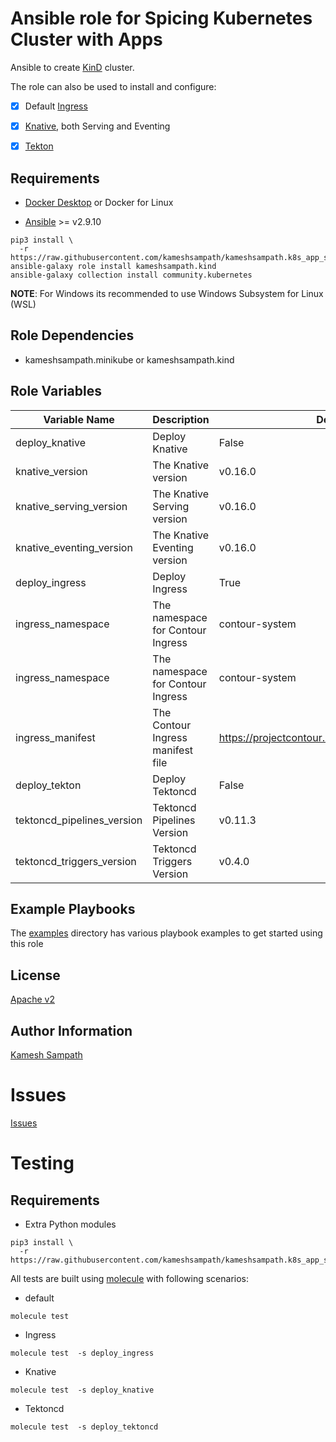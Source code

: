 Ansible role for Spicing Kubernetes Cluster with Apps
=====================================================

Ansible to create [KinD](https://kind.sigs.k8s.io) cluster. 

The role can also be used to install and configure:

- [x] Default [Ingress](https://kind.sigs.k8s.io/docs/user/ingress/#contour) 

- [x] [Knative](https://knative.dev), both Serving and Eventing

- [x] [Tekton](https://tekton.dev)

Requirements
------------

- [Docker Desktop](https://www.docker.com/products/docker-desktop) or Docker for Linux

- [Ansible](https://ansible.com) >= v2.9.10 

```shell
pip3 install \
  -r https://raw.githubusercontent.com/kameshsampath/kameshsampath.k8s_app_spices/master/requirements.txt
ansible-galaxy role install kameshsampath.kind
ansible-galaxy collection install community.kubernetes
```
__NOTE__: For Windows its recommended to use Windows Subsystem for Linux (WSL)

Role Dependencies
-----------------

- kameshsampath.minikube or kameshsampath.kind

Role Variables
--------------

| Variable Name| Description | Default |
|--|--|--|
| deploy_knative | Deploy Knative | False |
| knative_version | The Knative version | v0.16.0 |
| knative_serving_version | The Knative Serving version | v0.16.0 |
| knative_eventing_version | The Knative Eventing version | v0.16.0 |
| deploy_ingress | Deploy Ingress | True |
| ingress_namespace | The namespace for Contour Ingress | contour-system |
| ingress_namespace | The namespace for Contour Ingress | contour-system |
| ingress_manifest  | The Contour Ingress manifest file  | https://projectcontour.io/quickstart/contour.yaml |
| deploy_tekton | Deploy Tektoncd | False |
| tektoncd_pipelines_version | Tektoncd Pipelines Version | v0.11.3 |
| tektoncd_triggers_version | Tektoncd Triggers Version | v0.4.0 |


Example Playbooks
----------------
The [examples](https://github.com/kameshsampath/kameshsampath.k8s_app_spices/tree/master/examples) directory has various playbook examples to get started using this role

License
-------

[Apache v2](https://github.com/kameshsampath/kameshsampath.k8s_app_spices/tree/master/LICENSE)

Author Information
------------------

[Kamesh Sampath](mailto:kamesh.sampath@hotmail.com)

Issues
=======

[Issues](https://github.com/kameshsampath/kameshsampath.k8s_app_spices/issues)

Testing
=======

Requirements
------------
- Extra Python modules
```shell
pip3 install \
  -r https://raw.githubusercontent.com/kameshsampath/kameshsampath.k8s_app_spices/master/molecule/requirements.txt
```

All tests are built using [molecule](https://molecule.readthedocs.io/en/latest/index.html) with following scenarios:

* default 
```shell
molecule test
```

* Ingress
```shell
molecule test  -s deploy_ingress
```


* Knative
```shell
molecule test  -s deploy_knative
```

* Tektoncd
```shell
molecule test  -s deploy_tektoncd
```